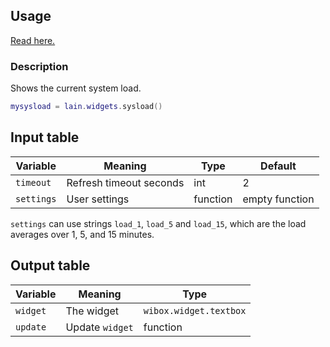 ## Usage

[Read here.](https://github.com/copycat-killer/lain/wiki/Widgets#usage)

### Description

Shows the current system load.

```lua
mysysload = lain.widgets.sysload()
```

## Input table

Variable | Meaning | Type | Default
--- | --- | --- | ---
`timeout` | Refresh timeout seconds | int | 2
`settings` | User settings | function | empty function

`settings` can use strings `load_1`, `load_5` and `load_15`, which are the load averages over 1, 5, and 15 minutes.

## Output table

Variable | Meaning | Type
--- | --- | ---
`widget` | The widget | `wibox.widget.textbox`
`update` | Update `widget` | function